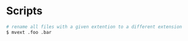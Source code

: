 # Scripts

```bash
# rename all files with a given extention to a different extension
$ mvext .foo .bar
```
